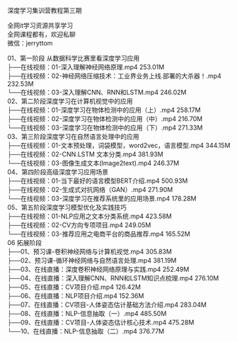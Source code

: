 深度学习集训营教程第三期

全网it学习资源共享学习<br>全网课程都有，欢迎私聊<br>微信：jerryttom<br>

01、第一阶段 从数据科学比赛里看深度学习应用<br> ├──在线视频：01-深入理解神经网络原理.mp4 253.01M<br> ├──在线视频：02-神经网络压缩技术：工业界业务上线.部署的大杀器！.mp4 232.53M<br> └──在线视频：03-深入理解CNN、RNN和LSTM.mp4 246.02M<br> 02、第二阶段深度学习在计算机视觉中的应用<br> ├──在线视频：01-深度学习在物体检测中的应用（上）.mp4 258.17M<br> ├──在线视频：02-深度学习在物体检测中的应用（中）.mp4 216.70M<br> └──在线视频：03-深度学习在物体检测中的应用（下）.mp4 271.33M<br> 03、第三阶段深度学习在自然语言处理中的应用<br> ├──在线视频：01-文本预处理，词袋模型，word2vec，语言模型.mp4 344.15M<br> ├──在线视频：02-CNN.LSTM 文本分类.mp4 381.93M<br> └──在线视频：03-图像生成文本(Image2text).mp4 246.37M<br> 04、第四阶段高级深度学习应用场景<br> ├──在线视频：01-当下最好的语言模型BERT介绍.mp4 500.93M<br> ├──在线视频：02-生成式对抗网络（GAN）.mp4 271.90M<br> └──在线视频：03-深度学习在推荐系统里的应用场景.mp4 178.28M<br> 05、第五阶段深度学习模型优化及实践技巧<br> ├──在线视频：01-NLP应用之文本分类系统.mp4 423.58M<br> ├──在线视频：02-CV方向专项项目.mp4 249.05M<br> └──在线视频：03-推荐应用之电商平台的商品推荐.mp4 165.52M<br> 06 拓展阶段<br> ├──01、预习课-卷积神经网络与计算机视觉.mp4 305.83M<br> ├──02、预习课-循环神经网络与自然语言处理.mp4 381.19M<br> ├──03、在线直播：深度卷积神经网络原理与实践.mp4 252.49M<br> ├──04、在线直播：深入理解CNN、RNN和LSTM知识点梳理.mp4 276.10M<br> ├──05、在线直播：CV项目介绍.mp4 126.42M<br> ├──06、在线直播：NLP项目介绍.mp4 152.36M<br> ├──07、在线直播：CV项目-人体姿态估计基础方法介绍.mp4 283.04M<br> ├──08、在线直播：NLP-信息抽取（一）.mp4 485.50M<br> ├──09、在线直播：CV项目-人体姿态估计核心技术.mp4 475.28M<br> └──10、在线直播：NLP-信息抽取（二）.mp4 376.77M